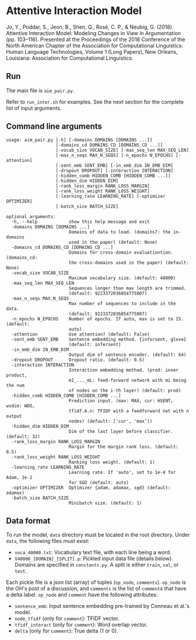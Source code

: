 # Attentive Interaction Model
 
Jo, Y., Poddar, S., Jeon, B., Shen, Q., Rosé, C. P., & Neubig, G. (2018). Attentive Interaction Model: Modeling Changes in View in Argumentation (pp. 103–116). Presented at the Proceedings of the 2018 Conference of the North American Chapter of the Association for Computational Linguistics: Human Language Technologies, Volume 1 (Long Papers), New Orleans, Louisiana: Association for Computational Linguistics.


## Run

The main file is `aim_pair.py`.

Refer to `run_inter.sh` for examples. See the next section for the complete list of input arguments. 


## Command line arguments

```
usage: aim_pair.py [-h] [-domains DOMAINS [DOMAINS ...]]
                   [-domains_cd DOMAINS_CD [DOMAINS_CD ...]]
                   [-vocab_size VOCAB_SIZE] [-max_seq_len MAX_SEQ_LEN]
                   [-max_n_seqs MAX_N_SEQS] [-n_epochs N_EPOCHS] [-attention]
                   [-sent_emb SENT_EMB] [-in_emb_dim IN_EMB_DIM]
                   [-dropout DROPOUT] [-interaction INTERACTION]
                   [-hidden_comb HIDDEN_COMB [HIDDEN_COMB ...]]
                   [-hidden_dim HIDDEN_DIM]
                   [-rank_loss_margin RANK_LOSS_MARGIN]
                   [-rank_loss_weight RANK_LOSS_WEIGHT]
                   [-learning_rate LEARNING_RATE] [-optimizer OPTIMIZER]
                   [-batch_size BATCH_SIZE]

optional arguments:
  -h, --help            show this help message and exit
  -domains DOMAINS [DOMAINS ...]
                        Domains of data to load. (domains7: the in-domains
                        used in the paper) (default: None)
  -domains_cd DOMAINS_CD [DOMAINS_CD ...]
                        Domains for cross-domain evaluationtion. (domains_cd:
                        the cross-domains used in the paper) (default: None)
  -vocab_size VOCAB_SIZE
                        Maximum vocabulary size. (default: 40000)
  -max_seq_len MAX_SEQ_LEN
                        Sequences longer than max length are trimmed.
                        (default: 9223372036854775807)
  -max_n_seqs MAX_N_SEQS
                        Max number of sequences to include in the data.
                        (default: 9223372036854775807)
  -n_epochs N_EPOCHS    Number of epochs. If auto, max is set to 15. (default:
                        auto)
  -attention            Use attention? (default: False)
  -sent_emb SENT_EMB    Sentence embedding method. {infersent, glove}
                        (default: infersent)
  -in_emb_dim IN_EMB_DIM
                        Output dim of sentence encoder. (default: 64)
  -dropout DROPOUT      Dropout ratio. (default: 0.5)
  -interaction INTERACTION
                        Interaction embedding method. (prod: inner product,
                        m1_..._mL: feed-forward network with mi being the num
                        of nodes on the i-th layer) (default: prod)
  -hidden_comb HIDDEN_COMB [HIDDEN_COMB ...]
                        Prediction input. (max: MAX, cur: HSENT, wsdim: WDO,
                        tfidf.A.n: TFIDF with a feedforward net with n output
                        nodes) (default: ['cur', 'max'])
  -hidden_dim HIDDEN_DIM
                        Dim of the last layer before classifier. (default: 32)
  -rank_loss_margin RANK_LOSS_MARGIN
                        Margin for the margin rank loss. (default: 0.5)
  -rank_loss_weight RANK_LOSS_WEIGHT
                        Ranking loss weight. (default: 1)
  -learning_rate LEARNING_RATE
                        Learning rate. If 'auto', set to 1e-4 for Adam, 1e-2
                        for SGD (default: auto)
  -optimizer OPTIMIZER  Optimizer {adam, adamax, sgd} (default: adamax)
  -batch_size BATCH_SIZE
                        Minibatch size. (default: 1)
```

## Data format

To run the model, `data` directory must be located in the root directory. Under `data`, the following files must exist:
 * `voca_40000.txt`: Vocabulary text file, with each line being a word.
 * `V40000_[DOMAIN]_[SPLIT].p`: Pickled input data file (details below). Domains are specified in `constants.py`. A split is either `train`, `val`, or `test`. 

Each pickle file is a json list (array) of tuples (`op_node`, `comments`). `op_node` is the OH's post of a discussion, and `comments` is the list of `comment`s that have a delta label. `op_node` and `comment` have the following attributes:
 * `sentence_emb`: Input sentence embedding pre-trained by Conneau et al.'s model.
 * `node_tfidf` (only for `comment`): TFIDF vector.
 * `tfidf_interact` (only for `comment`): Word overlap vector.
 * `delta` (only for `comment`): True delta (1 or 0). 
